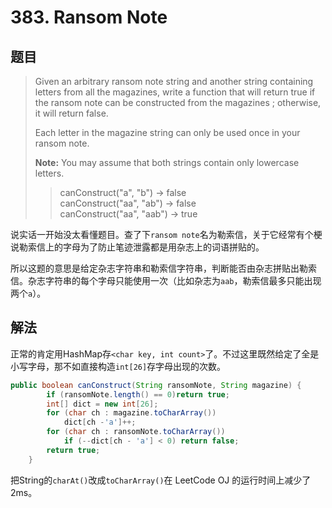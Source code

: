 # 383. Ransom Note

## 题目

>Given an arbitrary ransom note string and another string containing letters from all the magazines, write a function that will return true if the ransom note can be constructed from the magazines ; otherwise, it will return false.
>
>Each letter in the magazine string can only be used once in your ransom note.
>
>**Note:**
>You may assume that both strings contain only lowercase letters.
>
>>canConstruct("a", "b") -> false  
>>canConstruct("aa", "ab") -> false  
>>canConstruct("aa", "aab") -> true

说实话一开始没太看懂题目。查了下`ransom note`名为勒索信，关于它经常有个梗说勒索信上的字母为了防止笔迹泄露都是用杂志上的词语拼贴的。

所以这题的意思是给定杂志字符串和勒索信字符串，判断能否由杂志拼贴出勒索信。杂志字符串的每个字母只能使用一次（比如杂志为`aab`，勒索信最多只能出现两个`a`）。

## 解法

正常的肯定用HashMap存`<char key, int count>`了。不过这里既然给定了全是小写字母，那不如直接构造`int[26]`存字母出现的次数。

```java
public boolean canConstruct(String ransomNote, String magazine) {
        if (ransomNote.length() == 0)return true;
        int[] dict = new int[26];
        for (char ch : magazine.toCharArray())
            dict[ch -'a']++;
        for (char ch : ransomNote.toCharArray())
            if (--dict[ch - 'a'] < 0) return false;
        return true;
    }
```

把String的`charAt()`改成`toCharArray()`在 LeetCode OJ 的运行时间上减少了2ms。
